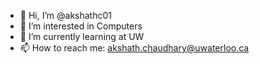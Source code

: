 - 👋 Hi, I’m @akshathc01
- 👀 I’m interested in Computers
- 🌱 I’m currently learning at UW
- 📫 How to reach me: akshath.chaudhary@uwaterloo.ca

<!---
akshathc01/akshathc01 is a ✨ special ✨ repository because its `README.md` (this file) appears on your GitHub profile.
You can click the Preview link to take a look at your changes.
--->
